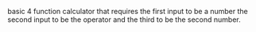 basic 4 function calculator that requires the first input to be a number the second input to be the operator and the third to be the second number.
